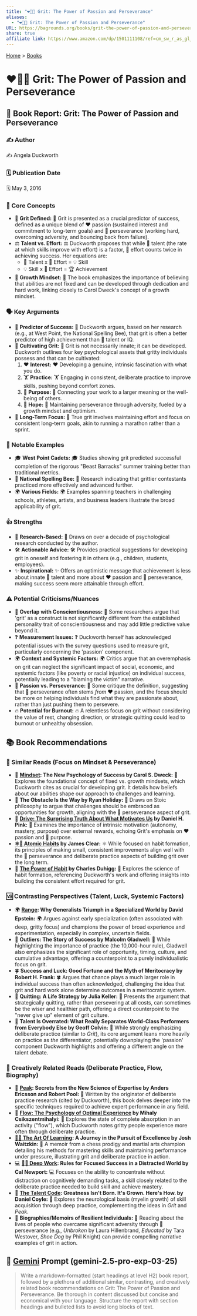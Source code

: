 ```yaml
---
title: "❤️‍🔥💪 Grit: The Power of Passion and Perseverance"
aliases:
  - "❤️‍🔥💪 Grit: The Power of Passion and Perseverance"
URL: https://bagrounds.org/books/grit-the-power-of-passion-and-perseverance
share: true
affiliate link: https://www.amazon.com/dp/1501111108/ref=cm_sw_r_as_gl_apa_gl_i_GG5EWTG486NC6DK0XCJ9?linkCode=ml1&tag=bagrounds-20
---
```

[Home](../index.md) > [Books](./index.md)  
# ❤️‍🔥💪 Grit: The Power of Passion and Perseverance  
## 📖 Book Report: Grit: The Power of Passion and Perseverance  
  
### ✍️ Author  
✍️ Angela Duckworth  
  
### 🗓️ Publication Date  
🗓️ May 3, 2016  
  
### 🧠 Core Concepts  
* 🧱 **Grit Defined:** 🧱 Grit is presented as a crucial predictor of success, defined as a unique blend of ❤️ passion (sustained interest and commitment to long-term goals) and 💪 perseverance (working hard, overcoming adversity, and bouncing back from failure).  
* ⚖️ **Talent vs. Effort:** ⚖️ Duckworth proposes that while 🧠 talent (the rate at which skills improve with effort) is a factor, 💪 effort counts twice in achieving success. Her equations are:  
    * 🧠 Talent x 💪 Effort = 💡 Skill  
    * 💡 Skill x 💪 Effort = 🏆 Achievement  
* 🌱 **Growth Mindset:** 🌱 The book emphasizes the importance of believing that abilities are not fixed and can be developed through dedication and hard work, linking closely to Carol Dweck's concept of a growth mindset.  
  
### 🗣️ Key Arguments  
* 🎯 **Predictor of Success:** 🎯 Duckworth argues, based on her research (e.g., at West Point, the National Spelling Bee), that grit is often a better predictor of high achievement than 🧠 talent or IQ.  
* 🌱 **Cultivating Grit:** 🌱 Grit is not necessarily innate; it can be developed. Duckworth outlines four key psychological assets that gritty individuals possess and that can be cultivated:  
    1. ❤️ **Interest:** ❤️ Developing a genuine, intrinsic fascination with what you do.  
    2. 🏋️ **Practice:** 🏋️ Engaging in consistent, deliberate practice to improve skills, pushing beyond comfort zones.  
    3. 🌟 **Purpose:** 🌟 Connecting your work to a larger meaning or the well-being of others.  
    4. 🙏 **Hope:** 🙏 Maintaining perseverance through adversity, fueled by a growth mindset and optimism.  
* 🏃 **Long-Term Focus:** 🏃 True grit involves maintaining effort and focus on consistent long-term goals, akin to running a marathon rather than a sprint.  
  
### 📌 Notable Examples  
* 🎓 **West Point Cadets:** 🎓 Studies showing grit predicted successful completion of the rigorous "Beast Barracks" summer training better than traditional metrics.  
* 🐝 **National Spelling Bee:** 🐝 Research indicating that grittier contestants practiced more effectively and advanced further.  
* 🌍 **Various Fields:** 🌍 Examples spanning teachers in challenging schools, athletes, artists, and business leaders illustrate the broad applicability of grit.  
  
### 👍 Strengths  
* 🔬 **Research-Based:** 🔬 Draws on over a decade of psychological research conducted by the author.  
* 🛠️ **Actionable Advice:** 🛠️ Provides practical suggestions for developing grit in oneself and fostering it in others (e.g., children, students, employees).  
* ✨ **Inspirational:** ✨ Offers an optimistic message that achievement is less about innate 🧠 talent and more about ❤️ passion and 💪 perseverance, making success seem more attainable through effort.  
  
### ⚠️ Potential Criticisms/Nuances  
* 🤔 **Overlap with Conscientiousness:** 🤔 Some researchers argue that 'grit' as a construct is not significantly different from the established personality trait of conscientiousness and may add little predictive value beyond it.  
* ❓ **Measurement Issues:** ❓ Duckworth herself has acknowledged potential issues with the survey questions used to measure grit, particularly concerning the 'passion' component.  
* 🌍 **Context and Systemic Factors:** 🌍 Critics argue that an overemphasis on grit can neglect the significant impact of social, economic, and systemic factors (like poverty or racial injustice) on individual success, potentially leading to a "blaming the victim" narrative.  
* 💞 **Passion vs. Perseverance:** 💞 Some critique the definition, suggesting that 💪 perseverance often stems *from* ❤️ passion, and the focus should be more on helping individuals find what they are passionate about, rather than just pushing them to persevere.  
* 🔥 **Potential for Burnout:** 🔥 A relentless focus on grit without considering the value of rest, changing direction, or strategic quitting could lead to burnout or unhealthy obsession.  
  
## 📚 Book Recommendations  
  
### 🧠 Similar Reads (Focus on Mindset & Perseverance)  
* 🧠 **[Mindset](./mindset.md): The New Psychology of Success by Carol S. Dweck:** 🧠 Explores the foundational concept of fixed vs. growth mindsets, which Duckworth cites as crucial for developing grit. It details how beliefs about our abilities shape our approach to challenges and learning.  
* 🚧 **The Obstacle Is the Way by Ryan Holiday:** 🚧 Draws on Stoic philosophy to argue that challenges should be embraced as opportunities for growth, aligning with the 💪 perseverance aspect of grit.  
* 🚀 **[Drive: The Surprising Truth About What Motivates Us](./drive-the-surprising-truth-about-what-motivates-us.md) by Daniel H. Pink:** 🚀 Examines the importance of intrinsic motivation (autonomy, mastery, purpose) over external rewards, echoing Grit's emphasis on ❤️ passion and 🌟 purpose.  
* **[⚛️🔄 Atomic Habits](./atomic-habits.md) by James Clear:** ⚛️ While focused on habit formation, its principles of making small, consistent improvements align well with the 💪 perseverance and deliberate practice aspects of building grit over the long term.  
* 🔄 **[The Power of Habit](./the-power-of-habit.md) by Charles Duhigg:** 🔄 Explores the science of habit formation, referencing Duckworth's work and offering insights into building the consistent effort required for grit.  
  
### 🆚 Contrasting Perspectives (Talent, Luck, Systemic Factors)  
* 🌍 **[Range](./range.md): Why Generalists Triumph in a Specialized World by David Epstein:** 🌍 Argues against early specialization (often associated with deep, gritty focus) and champions the power of broad experience and experimentation, especially in complex, uncertain fields.  
* 🌟 **Outliers: The Story of Success by Malcolm Gladwell:** 🌟 While highlighting the importance of practice (the 10,000-hour rule), Gladwell also emphasizes the significant role of opportunity, timing, culture, and cumulative advantage, offering a counterpoint to a purely individualistic focus on grit.  
* 🍀 **Success and Luck: Good Fortune and the Myth of Meritocracy by Robert H. Frank:** 🍀 Argues that chance plays a much larger role in individual success than often acknowledged, challenging the idea that grit and hard work alone determine outcomes in a meritocratic system.  
* 🚪 **Quitting: A Life Strategy by Julia Keller:** 🚪 Presents the argument that strategically quitting, rather than persevering at all costs, can sometimes be the wiser and healthier path, offering a direct counterpoint to the "never give up" element of grit culture.  
* 🧠 **Talent Is Overrated: What Really Separates World-Class Performers from Everybody Else by Geoff Colvin:** 🧠 While strongly emphasizing deliberate practice (similar to *Grit*), its core argument leans more heavily on practice as *the* differentiator, potentially downplaying the 'passion' component Duckworth highlights and offering a different angle on the talent debate.  
  
### 🎨 Creatively Related Reads (Deliberate Practice, Flow, Biography)  
* 🥇 **[Peak](./peak.md): Secrets from the New Science of Expertise by Anders Ericsson and Robert Pool:** 🥇 Written by the originator of deliberate practice research (cited by Duckworth), this book delves deeper into the specific techniques required to achieve expert performance in any field.  
* 🌊 **[Flow: The Psychology of Optimal Experience](./flow-the-psychology-of-optimal-experience.md) by Mihaly Csikszentmihalyi:** 🌊 Explores the state of complete absorption in an activity ("flow"), which Duckworth notes gritty people experience more often through deliberate practice.  
* **[🎨🤓 The Art Of Learning](./the-art-of-learning.md): A Journey in the Pursuit of Excellence by Josh Waitzkin:** 🥋 A memoir from a chess prodigy and martial arts champion detailing his methods for mastering skills and maintaining performance under pressure, illustrating grit and deliberate practice in action.  
* 💻 **[🤿💼 Deep Work](./deep-work.md): Rules for Focused Success in a Distracted World by Cal Newport:** 💻 Focuses on the ability to concentrate without distraction on cognitively demanding tasks, a skill closely related to the deliberate practice needed to build skill and achieve mastery.  
* 🧬 **[The Talent Code](./the-talent-code.md): Greatness Isn't Born. It's Grown. Here's How. by Daniel Coyle:** 🧬 Explores the neurological basis (myelin growth) of skill acquisition through deep practice, complementing the ideas in *Grit* and *Peak*.  
* 📜 **Biographies/Memoirs of Resilient Individuals:** 📜 Reading about the lives of people who overcame significant adversity through 💪 perseverance (e.g., *Unbroken* by Laura Hillenbrand, *Educated* by Tara Westover, *Shoe Dog* by Phil Knight) can provide compelling narrative examples of grit in action.  
  
## 💬 [Gemini](../software/gemini.md) Prompt (gemini-2.5-pro-exp-03-25)  
> Write a markdown-formatted (start headings at level H2) book report, followed by a plethora of additional similar, contrasting, and creatively related book recommendations on Grit: The Power of Passion and Perseverance. Be thorough in content discussed but concise and economical with your language. Structure the report with section headings and bulleted lists to avoid long blocks of text.
